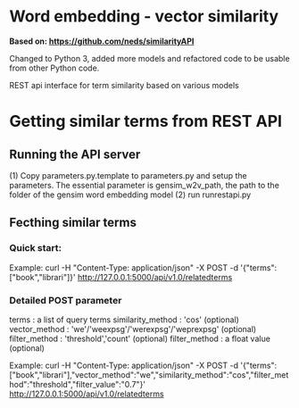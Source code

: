 # Word embedding - vector similarity

**Based on: https://github.com/neds/similarityAPI**
 
Changed to Python 3, added more models and refactored code to be usable from other Python code. 

REST api interface for term similarity based on various models

# Getting similar terms from REST API

## Running the API server
(1) Copy parameters.py.template to parameters.py and setup the parameters. The essential parameter is gensim_w2v_path, the path to the folder of the gensim word embedding model
(2) run runrestapi.py

## Fecthing similar terms
### Quick start:
Example:
curl -H "Content-Type: application/json" -X POST -d '{"terms":["book","librari"]}' http://127.0.0.1:5000/api/v1.0/relatedterms

### Detailed POST parameter
terms : a list of query terms
similarity_method : 'cos' (optional)
vector_method : 'we'/'weexpsg'/'werexpsg'/'weprexpsg'  (optional)
filter_method : 'threshold','count'  (optional)
filter_method : a float value  (optional)

Example:
curl -H "Content-Type: application/json" -X POST -d '{"terms":["book","librari"],"vector_method":"we","similarity_method":"cos","filter_method":"threshold","filter_value":"0.7"}' http://127.0.0.1:5000/api/v1.0/relatedterms
